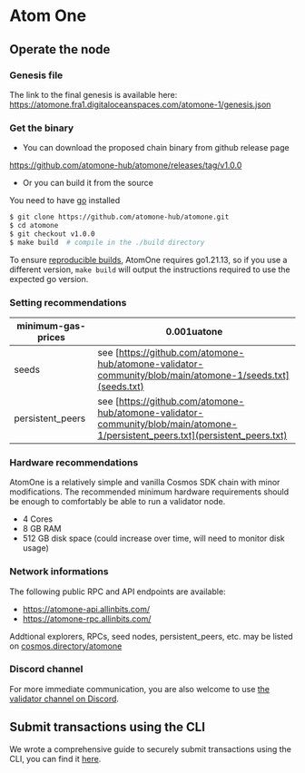 # Atom One

## Operate the node

### Genesis file

The link to the final genesis is available here:
https://atomone.fra1.digitaloceanspaces.com/atomone-1/genesis.json

### Get the binary

- You can download the proposed chain binary from github release page

https://github.com/atomone-hub/atomone/releases/tag/v1.0.0

- Or you can build it from the source

You need to have [go](https://go.dev/doc/install) installed

```sh
$ git clone https://github.com/atomone-hub/atomone.git
$ cd atomone
$ git checkout v1.0.0
$ make build  # compile in the ./build directory
```

To ensure [reproducible builds](https://github.com/atomone-hub/atomone#reproducible-builds),
AtomOne requires go1.21.13, so if you use a different version, `make build`
will output the instructions required to use the expected go version.

### Setting recommendations

| minimum-gas-prices | 0.001uatone                                         |
|--------------------|------------------------------------------------------|
| seeds              | see [https://github.com/atomone-hub/atomone-validator-community/blob/main/atomone-1/seeds.txt](seeds.txt)                       |
| persistent_peers   | see [https://github.com/atomone-hub/atomone-validator-community/blob/main/atomone-1/persistent_peers.txt](persistent_peers.txt) |


### Hardware recommendations

AtomOne is a relatively simple and vanilla Cosmos SDK chain with minor modifications. The recommended minimum hardware requirements should be enough to comfortably be able to run a validator node.

- 4 Cores
- 8 GB RAM
- 512 GB disk space (could increase over time, will need to monitor disk usage)

### Network informations

The following public RPC and API endpoints are available:

- https://atomone-api.allinbits.com/
- https://atomone-rpc.allinbits.com/

Addtional explorers, RPCs, seed nodes, persistent_peers, etc. may be listed on [cosmos.directory/atomone](https://cosmos.directory/atomone)

### Discord channel

For more immediate communication, you are also welcome to use [the validator channel on Discord](https://discord.com/channels/1050058681414340701/1052259303924445204).

## Submit transactions using the CLI

We wrote a comprehensive guide to securely submit transactions using the CLI,
you can find it [here](submit-tx-securely.md).
